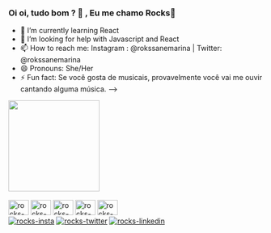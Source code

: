 ### Oi oi, tudo bom ? 👋 , Eu me chamo Rocks🤘


- 🌱 I’m currently learning React
- 🤔 I’m looking for help with Javascript and React 
- 📫 How to reach me: Instagram : @rokssanemarina | Twitter: @rokssanemarina 
- 😄 Pronouns: She/Her
- ⚡ Fun fact: Se você gosta de musicais, provavelmente você vai me ouvir cantando alguma música. 
-->


<div>
  <a href="https://github.com/rokssanemarina"></a>
  <img height="180 em" src="https://github-readme-stats.vercel.app/api?username=rokssanemarina&hide=contribs,prs&count_private=true&show_icons=true&theme=radical"/>
</div>
<div style="display:inline-block"><br>
<img src="https://cdn.jsdelivr.net/gh/devicons/devicon/icons/javascript/javascript-original.svg" alt="rocks-js" height="30" width="40">
<img src="https://cdn.jsdelivr.net/gh/devicons/devicon/icons/html5/html5-original.svg" alt="rocks-html" height="30" width="40">
<img src="https://cdn.jsdelivr.net/gh/devicons/devicon/icons/css3/css3-original-wordmark.svg" alt="rocks-css" height="30" width="40">
<img src="https://cdn.jsdelivr.net/gh/devicons/devicon/icons/react/react-original.svg" alt="rocks-react" height="30" width="40">
<img src="https://cdn.jsdelivr.net/gh/devicons/devicon/icons/figma/figma-original.svg" alt="rocks-react" height="30" width="40">
</div>


<div>
  <a href="https://www.instagram.com/rokssanemarina/" target="_blank"> <img src="https://img.shields.io/badge/Instagram-E4405F?style=for-the-badge&logo=instagram&logoColor=white" alt="rocks-insta"></a>
<a href="https://twitter.com/rokssanemarina" target="_blank"> <img src="https://img.shields.io/badge/Twitter-1DA1F2?style=for-the-badge&logo=twitter&logoColor=white" alt="rocks-twitter"></a>
<a href="https://www.linkedin.com/in/rokssane-marina-/" target="_blank"> <img src="https://img.shields.io/badge/LinkedIn-0077B5?style=for-the-badge&logo=linkedin&logoColor=white" alt="rocks-linkedin"></a>
</div>
